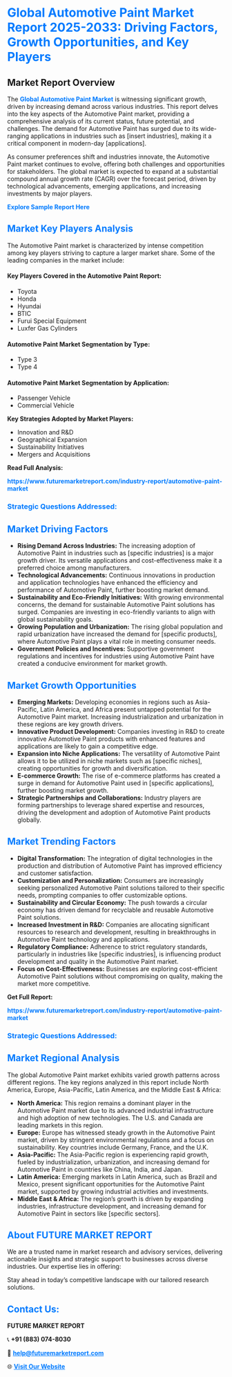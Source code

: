 <h1 style="color: #007BFF;">Global Automotive Paint Market Report 2025-2033: Driving Factors, Growth Opportunities, and Key Players</h1>

<section id="overview">
<h2>Market Report Overview</h2>
<p>The <a href="https://www.futuremarketreport.com/industry-report/automotive-paint-market" style="color: #007BFF; text-decoration: none;"><strong>Global Automotive Paint Market</strong></a> is witnessing significant growth, driven by increasing demand across various industries. This report delves into the key aspects of the Automotive Paint market, providing a comprehensive analysis of its current status, future potential, and challenges. The demand for Automotive Paint has surged due to its wide-ranging applications in industries such as [insert industries], making it a critical component in modern-day [applications].</p>
<p>As consumer preferences shift and industries innovate, the Automotive Paint market continues to evolve, offering both challenges and opportunities for stakeholders. The global market is expected to expand at a substantial compound annual growth rate (CAGR) over the forecast period, driven by technological advancements, emerging applications, and increasing investments by major players.</p>
</section>

<section id="overview">
<p><a href="https://www.futuremarketreport.com/request-sample/reportId=36431" style="color: #007BFF; text-decoration: none;"><strong>Explore Sample Report Here</strong></a></p>
</section>

<section id="key-players">
<h2 style="color: #007BFF;">Market Key Players Analysis</h2>
<p>The Automotive Paint market is characterized by intense competition among key players striving to capture a larger market share. Some of the leading companies in the market include:</p>
<h4>Key Players Covered in the Automotive Paint Report:</h4>
<ul><li>Toyota</li><li>Honda</li><li>Hyundai</li><li>BTIC</li><li>Furui Special Equipment</li><li>Luxfer Gas Cylinders</li></ul>
<h4>Automotive Paint Market Segmentation by Type:</h4>
<ul><li>Type 3</li><li>Type 4</li></ul>

<h4>Automotive Paint Market Segmentation by Application:</h4>
<ul><li>Passenger Vehicle</li><li>Commercial Vehicle</li></ul>
<p><strong>Key Strategies Adopted by Market Players:</strong></p>
<ul>
<li>Innovation and R&D</li>
<li>Geographical Expansion</li>
<li>Sustainability Initiatives</li>
<li>Mergers and Acquisitions</li>
</ul>
</section>

<section>
<p><strong>Read Full Analysis: </strong></p><a href="https://www.futuremarketreport.com/industry-report/automotive-paint-market" style="color: #007BFF; text-decoration: none;"><strong>https://www.futuremarketreport.com/industry-report/automotive-paint-market</strong></a>
<h3 style="color: #007BFF;">Strategic Questions Addressed:</h3>
</section>

<section id="driving-factors">
<h2 style="color: #007BFF;">Market Driving Factors</h2>
<ul>
<li><strong>Rising Demand Across Industries:</strong> The increasing adoption of Automotive Paint in industries such as [specific industries] is a major growth driver. Its versatile applications and cost-effectiveness make it a preferred choice among manufacturers.</li>
<li><strong>Technological Advancements:</strong> Continuous innovations in production and application technologies have enhanced the efficiency and performance of Automotive Paint, further boosting market demand.</li>
<li><strong>Sustainability and Eco-Friendly Initiatives:</strong> With growing environmental concerns, the demand for sustainable Automotive Paint solutions has surged. Companies are investing in eco-friendly variants to align with global sustainability goals.</li>
<li><strong>Growing Population and Urbanization:</strong> The rising global population and rapid urbanization have increased the demand for [specific products], where Automotive Paint plays a vital role in meeting consumer needs.</li>
<li><strong>Government Policies and Incentives:</strong> Supportive government regulations and incentives for industries using Automotive Paint have created a conducive environment for market growth.</li>
</ul>
</section>

<section id="growth-opportunities">
<h2 style="color: #007BFF;">Market Growth Opportunities</h2>
<ul>
<li><strong>Emerging Markets:</strong> Developing economies in regions such as Asia-Pacific, Latin America, and Africa present untapped potential for the Automotive Paint market. Increasing industrialization and urbanization in these regions are key growth drivers.</li>
<li><strong>Innovative Product Development:</strong> Companies investing in R&D to create innovative Automotive Paint products with enhanced features and applications are likely to gain a competitive edge.</li>
<li><strong>Expansion into Niche Applications:</strong> The versatility of Automotive Paint allows it to be utilized in niche markets such as [specific niches], creating opportunities for growth and diversification.</li>
<li><strong>E-commerce Growth:</strong> The rise of e-commerce platforms has created a surge in demand for Automotive Paint used in [specific applications], further boosting market growth.</li>
<li><strong>Strategic Partnerships and Collaborations:</strong> Industry players are forming partnerships to leverage shared expertise and resources, driving the development and adoption of Automotive Paint products globally.</li>
</ul>
</section>

<section id="trending-factors">
<h2 style="color: #007BFF;">Market Trending Factors</h2>
<ul>
<li><strong>Digital Transformation:</strong> The integration of digital technologies in the production and distribution of Automotive Paint has improved efficiency and customer satisfaction.</li>
<li><strong>Customization and Personalization:</strong> Consumers are increasingly seeking personalized Automotive Paint solutions tailored to their specific needs, prompting companies to offer customizable options.</li>
<li><strong>Sustainability and Circular Economy:</strong> The push towards a circular economy has driven demand for recyclable and reusable Automotive Paint solutions.</li>
<li><strong>Increased Investment in R&D:</strong> Companies are allocating significant resources to research and development, resulting in breakthroughs in Automotive Paint technology and applications.</li>
<li><strong>Regulatory Compliance:</strong> Adherence to strict regulatory standards, particularly in industries like [specific industries], is influencing product development and quality in the Automotive Paint market.</li>
<li><strong>Focus on Cost-Effectiveness:</strong> Businesses are exploring cost-efficient Automotive Paint solutions without compromising on quality, making the market more competitive.</li>
</ul>
</section>

<section>
<p><strong>Get Full Report: </strong></p><a href="https://www.futuremarketreport.com/industry-report/automotive-paint-market" style="color: #007BFF; text-decoration: none;"><strong>https://www.futuremarketreport.com/industry-report/automotive-paint-market</strong></a>
<h3 style="color: #007BFF;">Strategic Questions Addressed:</h3>
</section>


<section id="regional-analysis">
<h2 style="color: #007BFF;">Market Regional Analysis</h2>
<p>The global Automotive Paint market exhibits varied growth patterns across different regions. The key regions analyzed in this report include North America, Europe, Asia-Pacific, Latin America, and the Middle East & Africa:</p>
<ul>
<li><strong>North America:</strong> This region remains a dominant player in the Automotive Paint market due to its advanced industrial infrastructure and high adoption of new technologies. The U.S. and Canada are leading markets in this region.</li>
<li><strong>Europe:</strong> Europe has witnessed steady growth in the Automotive Paint market, driven by stringent environmental regulations and a focus on sustainability. Key countries include Germany, France, and the U.K.</li>
<li><strong>Asia-Pacific:</strong> The Asia-Pacific region is experiencing rapid growth, fueled by industrialization, urbanization, and increasing demand for Automotive Paint in countries like China, India, and Japan.</li>
<li><strong>Latin America:</strong> Emerging markets in Latin America, such as Brazil and Mexico, present significant opportunities for the Automotive Paint market, supported by growing industrial activities and investments.</li>
<li><strong>Middle East & Africa:</strong> The region’s growth is driven by expanding industries, infrastructure development, and increasing demand for Automotive Paint in sectors like [specific sectors].</li>
</ul>
</section>

<footer>
<h2 style="color: #007BFF;">About FUTURE MARKET REPORT</h2>
<p>We are a trusted name in market research and advisory services, delivering actionable insights and strategic support to businesses across diverse industries. Our expertise lies in offering:</p>

<p>Stay ahead in today’s competitive landscape with our tailored research solutions.</p>

<h2 style="color: #007BFF;">Contact Us:</h2>
<p><strong>FUTURE MARKET REPORT</strong></p>
<p>📞 <strong>+91 (883) 074-8030</strong></p>
<p>📧 <strong><a href="mailto:help@futuremarketreport.com" style="color: #007BFF;">help@futuremarketreport.com</a></strong></p>
<p>🌐 <strong><a href="https://www.futuremarketreport.com/" style="color: #007BFF;">Visit Our Website</a></strong></p>
</footer>